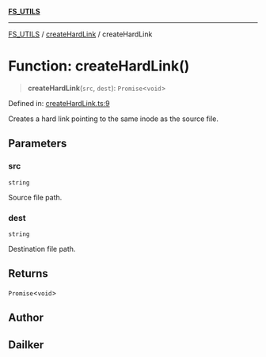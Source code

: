 [**FS_UTILS**](../../README.md)

***

[FS_UTILS](../../README.md) / [createHardLink](../README.md) / createHardLink

# Function: createHardLink()

> **createHardLink**(`src`, `dest`): `Promise`\<`void`\>

Defined in: [createHardLink.ts:9](https://github.com/dailker/everyutil-js/blob/7799f3f003cb23f425be3f1c83c38483e2648188/src/fs/createHardLink.ts#L9)

Creates a hard link pointing to the same inode as the source file.

## Parameters

### src

`string`

Source file path.

### dest

`string`

Destination file path.

## Returns

`Promise`\<`void`\>

## Author

## Dailker
